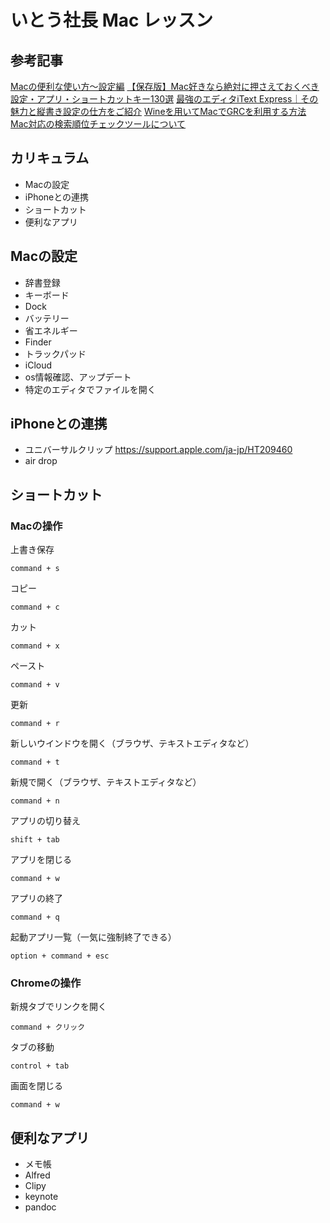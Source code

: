 # いとう社長 Mac レッスン

## 参考記事
[Macの便利な使い方〜設定編](https://qiita.com/hondy12345/items/ef037e752315ea4b735d)
[【保存版】Mac好きなら絶対に押さえておくべき設定・アプリ・ショートカットキー130選](https://boxil.jp/mag/a2245/)
[最強のエディタiText Express｜その魅力と縦書き設定の仕方をご紹介](https://monosophia.com/app-tool/itext_express/#i-5)
[Wineを用いてMacでGRCを利用する方法](https://seopro.jp/grc/wine)
[Mac対応の検索順位チェックツールについて](https://bullseo.jp/mac/)



## カリキュラム
- Macの設定
- iPhoneとの連携
- ショートカット
- 便利なアプリ

## Macの設定
- 辞書登録
- キーボード
- Dock
- バッテリー
- 省エネルギー
- Finder
- トラックパッド
- iCloud
- os情報確認、アップデート
- 特定のエディタでファイルを開く

## iPhoneとの連携
- ユニバーサルクリップ https://support.apple.com/ja-jp/HT209460
- air drop

## ショートカット

### Macの操作

上書き保存

```
command + s
```

コピー

```
command + c
```

カット

```
command + x
```

ペースト

```
command + v
```

更新

```
command + r
```

新しいウインドウを開く（ブラウザ、テキストエディタなど）

```
command + t
```

新規で開く（ブラウザ、テキストエディタなど）

```
command + n
```

アプリの切り替え

```
shift + tab
```

アプリを閉じる

```
command + w
```

アプリの終了

```
command + q
```

起動アプリ一覧（一気に強制終了できる）

```
option + command + esc
```

### Chromeの操作

新規タブでリンクを開く

```
command + クリック
```

タブの移動

```
control + tab
```

画面を閉じる

```
command + w
```

## 便利なアプリ
- メモ帳
- Alfred
- Clipy
- keynote
- pandoc
